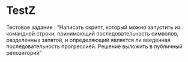 # TestZ
Тестовое задание : “Написать скрипт, который можно запустить из командной строки, 
принимающий последовательность символов, разделенных запятой, и определяющий является ли 
введенная последовательность прогрессией. Решение выложить в публичный репозиторий”

